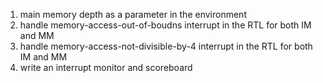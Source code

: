 
1. main memory depth as a parameter in the environment
2. handle memory-access-out-of-boudns interrupt in the RTL for both IM and MM
3. handle memory-access-not-divisible-by-4 interrupt in the RTL for both IM and MM
4. write an interrupt monitor and scoreboard
